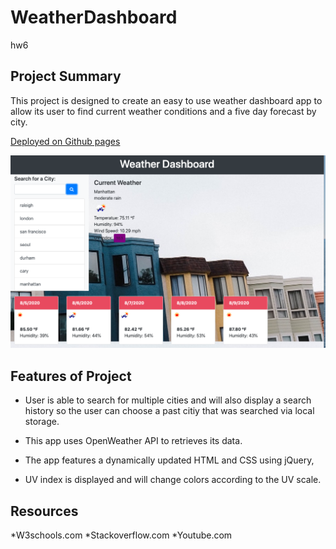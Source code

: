 # WeatherDashboard
hw6

## Project Summary 

This project is designed to create an easy to use weather dashboard app to allow its user to find current weather conditions and a five day forecast by city. 

[Deployed on Github pages](https://jinhia.github.io/WeatherDashboard/)

![Screenshot](screenshot.png) 

## Features of Project

* User is able to search for multiple cities and will also display a search history so the user can choose a past citiy that was searched via local storage.
 
* This app uses OpenWeather API to retrieves its data.

* The app features a dynamically updated HTML and CSS using jQuery, 

* UV index is displayed and will change colors according to the UV scale. 


## Resources
*W3schools.com
*Stackoverflow.com
*Youtube.com
